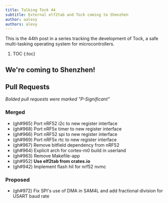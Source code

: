 ```yaml
---
title: Talking Tock 44
subtitle: External elf2tab and Tock coming to Shenzhen
author: aalevy
authors: alevy
---
```


This is the 44th post in a series tracking the development of Tock, a safe
multi-tasking operating system for microcontrollers.

1. TOC
{:toc}

## We're coming to Shenzhen!

## Pull Requests

_Bolded pull requests were marked "P-Significant"_

### Merged

  * (gh#965) Port nRF52 i2c to new register interface
  * (gh#968) Port nRF5x timer to new register interface
  * (gh#966) Port nRF52 spi to new register interface
  * (gh#969) Port nRF5x rtc to new register interface
  * (gh#967) Remove bitfield dependency from nRF52
  * (gh#964) Explicit arch for cortex-m0 build in userland
  * (gh#963) Remove Makefile-app
  * (gh#952) **Use elf2tab from crates.io**
  * (gh#942) Implement flash hil for nrf52 nvmc

### Proposed

  * (gh#972) Fix SPI's use of DMA in SAM4L and add fractional division for
    USART baud rate

